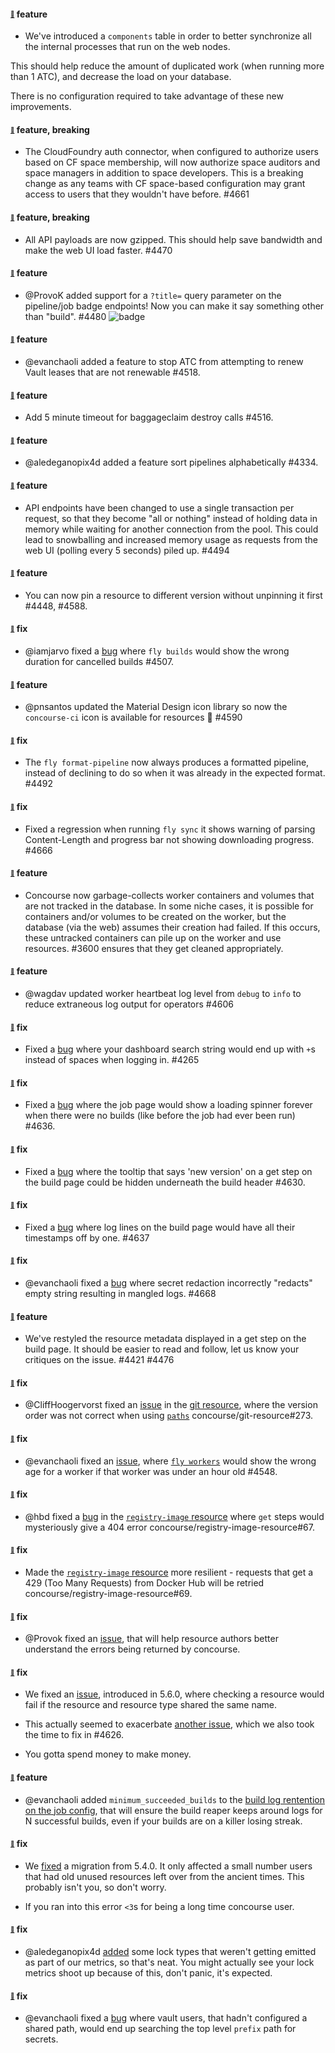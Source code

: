 #### <sub><sup><a name="4583" href="#4583">:link:</a></sup></sub> feature

* We've introduced a `components` table in order to better synchronize all the internal processes that run on the web nodes.

This should help reduce the amount of duplicated work (when running more than 1 ATC), and decrease the load on your database.

There is no configuration required to take advantage of these new improvements.

#### <sub><sup><a name="4535" href="#4535">:link:</a></sup></sub> feature, breaking

* The CloudFoundry auth connector, when configured to authorize users based on CF space membership, will now authorize space auditors and space managers in addition to space developers. This is a breaking change as any teams with CF space-based configuration may grant access to users that they wouldn't have before. #4661

#### <sub><sup><a name="4470" href="#4470">:link:</a></sup></sub> feature, breaking

* All API payloads are now gzipped. This should help save bandwidth and make the web UI load faster. #4470

#### <sub><sup><a name="4480" href="#4480">:link:</a></sup></sub> feature

* @ProvoK added support for a `?title=` query parameter on the pipeline/job badge endpoints! Now you can make it say something other than "build". #4480
  ![badge](https://ci.concourse-ci.org/api/v1/teams/main/pipelines/concourse/badge?title=check%20it%20out)

#### <sub><sup><a name="4518" href="#4518">:link:</a></sup></sub> feature

* @evanchaoli added a feature to stop ATC from attempting to renew Vault leases that are not renewable #4518.

#### <sub><sup><a name="4516" href="#4516">:link:</a></sup></sub> feature

* Add 5 minute timeout for baggageclaim destroy calls #4516.

#### <sub><sup><a name="4334" href="#4334">:link:</a></sup></sub> feature

* @aledeganopix4d added a feature sort pipelines alphabetically #4334.

#### <sub><sup><a name="4494" href="#4494">:link:</a></sup></sub> feature

* API endpoints have been changed to use a single transaction per request, so that they become "all or nothing" instead of holding data in memory while waiting for another connection from the pool. This could lead to snowballing and increased memory usage as requests from the web UI (polling every 5 seconds) piled up. #4494

#### <sub><sup><a name="4448-4588" href="#4448-4588">:link:</a></sup></sub> feature

* You can now pin a resource to different version without unpinning it first #4448, #4588.

#### <sub><sup><a name="4507" href="#4507">:link:</a></sup></sub> fix

* @iamjarvo fixed a [bug](444://github.com/concourse/concourse/issues/4472) where `fly builds` would show the wrong duration for cancelled builds #4507.

#### <sub><sup><a name="4590" href="#4590">:link:</a></sup></sub> feature

* @pnsantos updated the Material Design icon library so now the `concourse-ci` icon is available for resources :tada: #4590

#### <sub><sup><a name="4492" href="#4492">:link:</a></sup></sub> fix

* The `fly format-pipeline` now always produces a formatted pipeline, instead of declining to do so when it was already in the expected format. #4492

#### <sub><sup><a name="4666" href="#4666">:link:</a></sup></sub> fix

* Fixed a regression when running `fly sync` it shows warning of parsing Content-Length and progress bar not showing downloading progress. #4666

#### <sub><sup><a name="3600" href="#3600">:link:</a></sup></sub> feature

* Concourse now garbage-collects worker containers and volumes that are not tracked in the database. In some niche cases, it is possible for containers and/or volumes to be created on the worker, but the database (via the web) assumes their creation had failed. If this occurs, these untracked containers can pile up on the worker and use resources. #3600 ensures that they get cleaned appropriately.

#### <sub><sup><a name="4606" href="#4606">:link:</a></sup></sub> feature

* @wagdav updated worker heartbeat log level from `debug` to `info` to reduce extraneous log output for operators #4606

#### <sub><sup><a name="4625" href="#4625">:link:</a></sup></sub> fix

* Fixed a [bug](https://github.com/concourse/concourse/issues/4313) where your dashboard search string would end up with `+`s instead of spaces when logging in. #4265

#### <sub><sup><a name="4636" href="#4636">:link:</a></sup></sub> fix

* Fixed a [bug](https://github.com/concourse/concourse/issues/4493) where the job page would show a loading spinner forever when there were no builds (like before the job had ever been run) #4636.

#### <sub><sup><a name="4630" href="#4630">:link:</a></sup></sub> fix

* Fixed a [bug](https://github.com/concourse/concourse/issues/3921) where the tooltip that says 'new version' on a get step on the build page could be hidden underneath the build header #4630.

#### <sub><sup><a name="4637" href="#4637">:link:</a></sup></sub> fix

* Fixed a [bug](https://github.com/concourse/concourse/issues/3942) where log lines on the build page would have all their timestamps off by one. #4637

#### <sub><sup><a name="4668" href="#4668">:link:</a></sup></sub> fix

* @evanchaoli fixed a [bug](https://github.com/concourse/concourse/issues/4656) where secret redaction incorrectly "redacts" empty string resulting in mangled logs. #4668

#### <sub><sup><a name="v570-4421" href="#v570-4421">:link:</a></sup></sub> feature

* We've restyled the resource metadata displayed in a get step on the build page. It should be easier to read and follow, let us know your critiques on the issue. #4421 #4476

#### <sub><sup><a name="v570-git-resource-273" href="#v570-git-resource-273">:link:</a></sup></sub> fix

* @CliffHoogervorst fixed an [issue](https://github.com/concourse/git-resource/issues/275) in the [git resource](http://github.com/concourse/git-resource), where the version order was not correct when using [`paths`](https://github.com/concourse/git-resource#source-configuration) concourse/git-resource#273.

#### <sub><sup><a name="v570-4548" href="#v570-4548">:link:</a></sup></sub> fix

* @evanchaoli fixed an [issue](https://github.com/concourse/concourse/issues/4545), where [`fly workers`](https://concourse-ci.org/administration.html#fly-workers) would show the wrong age for a worker if that worker was under an hour old #4548.

#### <sub><sup><a name="registry-image-67" href="#registry-image-67">:link:</a></sup></sub> fix

* @hbd fixed a [bug](https://github.com/concourse/registry-image-resource/issues/56) in the [`registry-image` resource](https://github.com/concourse/registry-image-resource) where `get` steps would mysteriously give a 404 error concourse/registry-image-resource#67.

#### <sub><sup><a name="registry-image-69" href="#registry-image-69">:link:</a></sup></sub> fix

* Made the [`registry-image` resource](https://github.com/concourse/registry-image-resource) more resilient - requests that get a 429 (Too Many Requests) from Docker Hub will be retried concourse/registry-image-resource#69.

#### <sub><sup><a name="4425" href="4425">:link:</a></sup></sub> fix

* @Provok fixed an [issue](https://github.com/concourse/concourse/issues/4425), that will help resource authors better understand the errors being returned by concourse.

#### <sub><sup><a name="4599" href="4599">:link:</a></sup></sub> fix

* We fixed an [issue](https://github.com/concourse/concourse/issues/4599), introduced in 5.6.0, where checking a resource would fail if the resource and resource type shared the same name.

* This actually seemed to exacerbate [another issue](https://github.com/concourse/concourse/issues/4546), which we also took the time to fix in #4626.

* You gotta spend money to make money.

#### <sub><sup><a name="4026" href="4026">:link:</a></sup></sub> feature

* @evanchaoli added `minimum_succeeded_builds` to the [build log rentention on the job config](https://concourse-ci.org/jobs.html#job-build-log-retention), that will ensure the build reaper keeps around logs for N successful builds, even if your builds are on a killer losing streak.

#### <sub><sup><a name="4139" href="4139">:link:</a></sup></sub> fix

* We [fixed](https://github.com/concourse/concourse/issues/4139) a migration from 5.4.0. It only affected a small number users that had old unused resources left over from the ancient times. This probably isn't you, so don't worry.

* If you ran into this error `<3`s for being a long time concourse user.


#### <sub><sup><a name="4471" href="4471">:link:</a></sup></sub> fix

* @aledeganopix4d [added](https://github.com/concourse/concourse/pull/4471) some lock types that weren't getting emitted as part of our metrics, so that's neat. You might actually see your lock metrics shoot up because of this, don't panic, it's expected.

#### <sub><sup><a name="4655" href="4655">:link:</a></sup></sub> fix

* @evanchaoli fixed a [bug](https://github.com/concourse/concourse/pull/4655) where vault users, that hadn't configured a shared path, would end up searching the top level `prefix` path for secrets.
